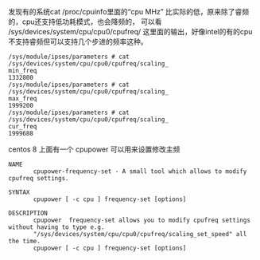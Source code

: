 发现有的系统cat /proc/cpuinfo里面的“cpu MHz” 比实际的低，原来除了睿频的，cpu还支持低功耗模式，也会降频的，
可以看 /sys/devices/system/cpu/cpu0/cpufreq/ 这里面的输出，好像intel的有的cpu不支持睿频但可以支持几个步进的频率这种。

```text
/sys/module/ipses/parameters # cat /sys/devices/system/cpu/cpu0/cpufreq/scaling_
min_freq 
1332800
/sys/module/ipses/parameters # cat /sys/devices/system/cpu/cpu0/cpufreq/scaling_
max_freq 
1999200
/sys/module/ipses/parameters # cat /sys/devices/system/cpu/cpu0/cpufreq/scaling_
cur_freq 
1999688

```

centos 8 上面有一个 cpupower 可以用来设置修改主频
```text
NAME
       cpupower-frequency-set - A small tool which allows to modify cpufreq settings.

SYNTAX
       cpupower [ -c cpu ] frequency-set [options]

DESCRIPTION
       cpupower  frequency-set allows you to modify cpufreq settings without having to type e.g.
       "/sys/devices/system/cpu/cpu0/cpufreq/scaling_set_speed" all the time.
       cpupower [ -c cpu ] frequency-set [options]

```
